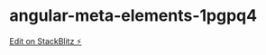 # angular-meta-elements-1pgpq4

[Edit on StackBlitz ⚡️](https://stackblitz.com/edit/angular-meta-elements-1pgpq4)
